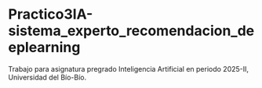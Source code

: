 # Practico3IA-sistema_experto_recomendacion_deeplearning
Trabajo para asignatura pregrado Inteligencia Artificial en periodo 2025-II, Universidad del Bío-Bío.
